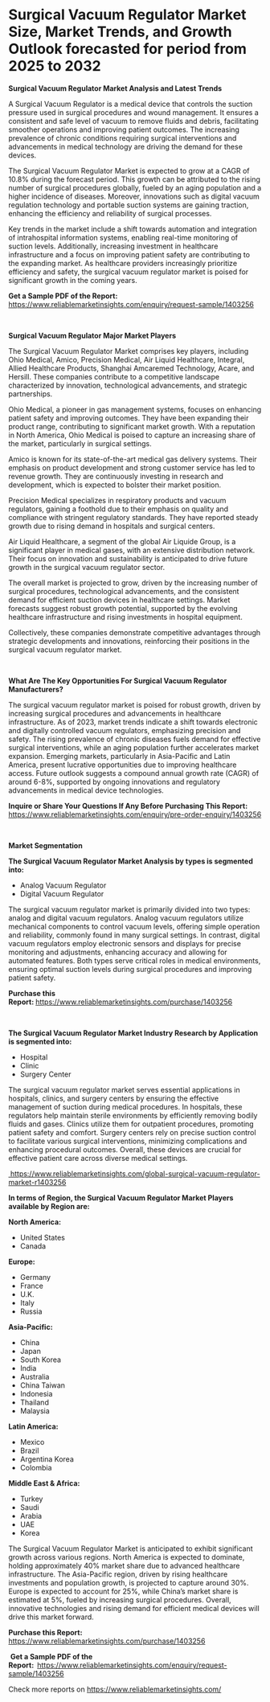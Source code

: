 <p><h1>Surgical Vacuum Regulator Market Size, Market Trends, and Growth Outlook forecasted for period from 2025 to 2032</h1></p><p><strong>Surgical Vacuum Regulator Market Analysis and Latest Trends</strong></p>
<p><p>A Surgical Vacuum Regulator is a medical device that controls the suction pressure used in surgical procedures and wound management. It ensures a consistent and safe level of vacuum to remove fluids and debris, facilitating smoother operations and improving patient outcomes. The increasing prevalence of chronic conditions requiring surgical interventions and advancements in medical technology are driving the demand for these devices.</p><p>The Surgical Vacuum Regulator Market is expected to grow at a CAGR of 10.8% during the forecast period. This growth can be attributed to the rising number of surgical procedures globally, fueled by an aging population and a higher incidence of diseases. Moreover, innovations such as digital vacuum regulation technology and portable suction systems are gaining traction, enhancing the efficiency and reliability of surgical processes. </p><p>Key trends in the market include a shift towards automation and integration of intrahospital information systems, enabling real-time monitoring of suction levels. Additionally, increasing investment in healthcare infrastructure and a focus on improving patient safety are contributing to the expanding market. As healthcare providers increasingly prioritize efficiency and safety, the surgical vacuum regulator market is poised for significant growth in the coming years.</p></p>
<p><strong>Get a Sample PDF of the Report:&nbsp;</strong> <a href="https://www.reliablemarketinsights.com/enquiry/request-sample/1403256?utm_campaign=3044&utm_medium=2&utm_source=Github&utm_content=ia&utm_term=28032025&utm_id=surgical-vacuum-regulator">https://www.reliablemarketinsights.com/enquiry/request-sample/1403256</a></p>
<p>&nbsp;</p>
<p><strong>Surgical Vacuum Regulator Major Market Players</strong></p>
<p><p>The Surgical Vacuum Regulator Market comprises key players, including Ohio Medical, Amico, Precision Medical, Air Liquid Healthcare, Integral, Allied Healthcare Products, Shanghai Amcaremed Technology, Acare, and Hersill. These companies contribute to a competitive landscape characterized by innovation, technological advancements, and strategic partnerships.</p><p>Ohio Medical, a pioneer in gas management systems, focuses on enhancing patient safety and improving outcomes. They have been expanding their product range, contributing to significant market growth. With a reputation in North America, Ohio Medical is poised to capture an increasing share of the market, particularly in surgical settings.</p><p>Amico is known for its state-of-the-art medical gas delivery systems. Their emphasis on product development and strong customer service has led to revenue growth. They are continuously investing in research and development, which is expected to bolster their market position.</p><p>Precision Medical specializes in respiratory products and vacuum regulators, gaining a foothold due to their emphasis on quality and compliance with stringent regulatory standards. They have reported steady growth due to rising demand in hospitals and surgical centers.</p><p>Air Liquid Healthcare, a segment of the global Air Liquide Group, is a significant player in medical gases, with an extensive distribution network. Their focus on innovation and sustainability is anticipated to drive future growth in the surgical vacuum regulator sector.</p><p>The overall market is projected to grow, driven by the increasing number of surgical procedures, technological advancements, and the consistent demand for efficient suction devices in healthcare settings. Market forecasts suggest robust growth potential, supported by the evolving healthcare infrastructure and rising investments in hospital equipment.</p><p>Collectively, these companies demonstrate competitive advantages through strategic developments and innovations, reinforcing their positions in the surgical vacuum regulator market.</p></p>
<p>&nbsp;</p>
<p><strong>What Are The Key Opportunities For Surgical Vacuum Regulator Manufacturers?</strong></p>
<p><p>The surgical vacuum regulator market is poised for robust growth, driven by increasing surgical procedures and advancements in healthcare infrastructure. As of 2023, market trends indicate a shift towards electronic and digitally controlled vacuum regulators, emphasizing precision and safety. The rising prevalence of chronic diseases fuels demand for effective surgical interventions, while an aging population further accelerates market expansion. Emerging markets, particularly in Asia-Pacific and Latin America, present lucrative opportunities due to improving healthcare access. Future outlook suggests a compound annual growth rate (CAGR) of around 6-8%, supported by ongoing innovations and regulatory advancements in medical device technologies.</p></p>
<p><strong>Inquire or Share Your Questions If Any Before Purchasing This Report:</strong> <a href="https://www.reliablemarketinsights.com/enquiry/pre-order-enquiry/1403256?utm_campaign=3044&utm_medium=2&utm_source=Github&utm_content=ia&utm_term=28032025&utm_id=surgical-vacuum-regulator">https://www.reliablemarketinsights.com/enquiry/pre-order-enquiry/1403256</a></p>
<p>&nbsp;</p>
<p><strong>Market Segmentation</strong></p>
<p><strong>The Surgical Vacuum Regulator Market Analysis by types is segmented into:</strong></p>
<p><ul><li>Analog Vacuum Regulator</li><li>Digital Vacuum Regulator</li></ul></p>
<p><p>The surgical vacuum regulator market is primarily divided into two types: analog and digital vacuum regulators. Analog vacuum regulators utilize mechanical components to control vacuum levels, offering simple operation and reliability, commonly found in many surgical settings. In contrast, digital vacuum regulators employ electronic sensors and displays for precise monitoring and adjustments, enhancing accuracy and allowing for automated features. Both types serve critical roles in medical environments, ensuring optimal suction levels during surgical procedures and improving patient safety.</p></p>
<p><strong>Purchase this Report:&nbsp;</strong><a href="https://www.reliablemarketinsights.com/purchase/1403256?utm_campaign=3044&utm_medium=2&utm_source=Github&utm_content=ia&utm_term=28032025&utm_id=surgical-vacuum-regulator">https://www.reliablemarketinsights.com/purchase/1403256</a></p>
<p>&nbsp;</p>
<p><strong>The Surgical Vacuum Regulator Market Industry Research by Application is segmented into:</strong></p>
<p><ul><li>Hospital</li><li>Clinic</li><li>Surgery Center</li></ul></p>
<p><p>The surgical vacuum regulator market serves essential applications in hospitals, clinics, and surgery centers by ensuring the effective management of suction during medical procedures. In hospitals, these regulators help maintain sterile environments by efficiently removing bodily fluids and gases. Clinics utilize them for outpatient procedures, promoting patient safety and comfort. Surgery centers rely on precise suction control to facilitate various surgical interventions, minimizing complications and enhancing procedural outcomes. Overall, these devices are crucial for effective patient care across diverse medical settings.</p></p>
<p><a href="https://www.reliablemarketinsights.com/global-surgical-vacuum-regulator-market-r1403256?utm_campaign=3044&utm_medium=2&utm_source=Github&utm_content=ia&utm_term=28032025&utm_id=surgical-vacuum-regulator">&nbsp;https://www.reliablemarketinsights.com/global-surgical-vacuum-regulator-market-r1403256</a></p>
<p><strong>In terms of Region, the Surgical Vacuum Regulator Market Players available by Region are:</strong></p>
<p>
    <p> <strong> North America: </strong>
        <ul>
            <li>United States</li>
            <li>Canada</li>
        </ul>
        </p> 
    <p> <strong> Europe: </strong>
        <ul>
            <li>Germany</li>
            <li>France</li>
            <li>U.K.</li>
            <li>Italy</li>
            <li>Russia</li>
        </ul>
        </p> 
    <p> <strong> Asia-Pacific: </strong>
        <ul>
            <li>China</li>
            <li>Japan</li>
            <li>South Korea</li>
            <li>India</li>
            <li>Australia</li>
            <li>China Taiwan</li>
            <li>Indonesia</li>
            <li>Thailand</li>
            <li>Malaysia</li>
        </ul>
        </p> 
    <p> <strong> Latin America: </strong>
        <ul>
            <li>Mexico</li>
            <li>Brazil</li>
            <li>Argentina Korea</li>
            <li>Colombia</li>
        </ul>
        </p> 
    <p> <strong> Middle East & Africa: </strong>
        <ul>
            <li>Turkey</li>
            <li>Saudi</li>
            <li>Arabia</li>
            <li>UAE</li>
            <li>Korea</li>
        </ul>
    </p>
    </p>
<p><p>The Surgical Vacuum Regulator Market is anticipated to exhibit significant growth across various regions. North America is expected to dominate, holding approximately 40% market share due to advanced healthcare infrastructure. The Asia-Pacific region, driven by rising healthcare investments and population growth, is projected to capture around 30%. Europe is expected to account for 25%, while China’s market share is estimated at 5%, fueled by increasing surgical procedures. Overall, innovative technologies and rising demand for efficient medical devices will drive this market forward.</p></p>
<p><strong>Purchase this Report: </strong><a href="https://www.reliablemarketinsights.com/purchase/1403256?utm_campaign=3044&utm_medium=2&utm_source=Github&utm_content=ia&utm_term=28032025&utm_id=surgical-vacuum-regulator">https://www.reliablemarketinsights.com/purchase/1403256</a></p>
<p>&nbsp;<strong>Get a Sample PDF of the Report:&nbsp;&nbsp;</strong><a href="https://www.reliablemarketinsights.com/enquiry/request-sample/1403256?utm_campaign=3044&utm_medium=2&utm_source=Github&utm_content=ia&utm_term=28032025&utm_id=surgical-vacuum-regulator">https://www.reliablemarketinsights.com/enquiry/request-sample/1403256</a></p>
<p><strong></strong></p>
<p>Check more reports on <a href="https://www.reliablemarketinsights.com/?utm_campaign=3044&utm_medium=2&utm_source=Github&utm_content=ia&utm_term=28032025&utm_id=surgical-vacuum-regulator">https://www.reliablemarketinsights.com/</a></p>